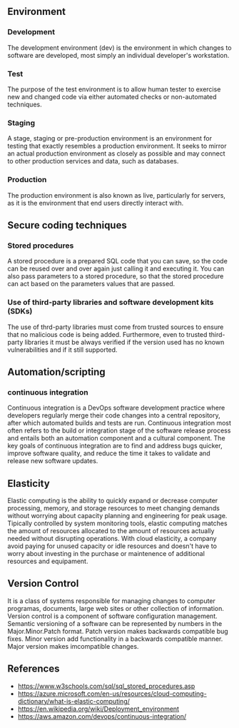 ## Environment
### Development
The development environment (dev) is the environment in which changes to software are developed, most simply an individual developer's workstation.
### Test
The purpose of the test environment is to allow human tester to exercise new and changed code via either automated checks or non-automated techniques.
### Staging
A stage, staging or pre-production environment is an environment for testing that exactly resembles a production environment. It seeks to mirror an actual production environment as closely as possible and may connect to other production services and data, such as databases.
### Production
The production environment is also known as live, particularly for servers, as it is the environment that end users directly interact with.

## Secure coding techniques
### Stored procedures
A stored procedure is a prepared SQL code that you can save, so the code can be reused over and over again just calling it and executing it. You can also pass parameters to a stored procedure, so that the stored procedure can act based on the parameters values that are passed.
### Use of third-party libraries and software development kits (SDKs)
The use of thrd-party libraries must come from trusted sources to ensure that no malicious code is being added. Furthermore, even to trusted third-party libraries it must be always verified if the version used has no known vulnerabilities and if it still supported.

## Automation/scripting
### continuous integration
Continuous integration is a DevOps software development practice where developers regularly merge their code changes into a central repository, after which automated builds and tests are run. Continuous integration most often refers to the build or integration stage of the software release process and entails both an automation component and a cultural component. The key goals of continuous integration are to find and address bugs quicker, improve software quality, and reduce the time it takes to validate and release new software updates.

## Elasticity
Elastic computing is the ability to quickly expand or decrease computer processing, memory, and storage resources to meet changing demands without worrying about capacity planning and engineering for peak usage. Tipically controlled by system monitoring tools, elastic computing matches the amount of resources allocated to the amount of resources actually needed without disrupting operations. With cloud elasticity, a company avoid paying for unused capacity or idle resources and doesn't have to worry about investing in the purchase or maintenence of additional resources and equipament.

## Version Control
It is a class of systems responsible for managing changes to computer programas, documents, large web sites or other collection of information. Version control is a component of software configuration management. Semantic versioning of a software can be represented by numbers in the Major.Minor.Patch format. Patch version makes backwards compatible bug fixes. Minor version add functionality in a backwards compatible manner. Major version makes imcompatible changes.

## References
- https://www.w3schools.com/sql/sql_stored_procedures.asp
- https://azure.microsoft.com/en-us/resources/cloud-computing-dictionary/what-is-elastic-computing/
- https://en.wikipedia.org/wiki/Deployment_environment
- https://aws.amazon.com/devops/continuous-integration/
